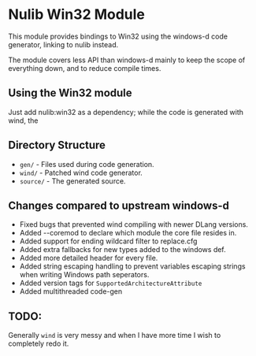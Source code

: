 # Nulib Win32 Module

This module provides bindings to Win32 using the windows-d code generator, linking to nulib instead.

The module covers less API than windows-d mainly to keep the scope of everything down, and to reduce compile times.

## Using the Win32 module

Just add nulib:win32 as a dependency; while the code is generated with wind, the 

## Directory Structure
 * `gen/` - Files used during code generation.
 * `wind/` - Patched wind code generator.
 * `source/` - The generated source.

## Changes compared to upstream windows-d
 * Fixed bugs that prevented wind compiling with newer DLang versions.
 * Added --coremod to declare which module the core file resides in.
 * Added support for ending wildcard filter to replace.cfg
 * Added extra fallbacks for new types added to the windows def.
 * Added more detailed header for every file.
 * Added string escaping handling to prevent variables escaping strings when writing Windows path seperators.
 * Added version tags for `SupportedArchitectureAttribute`
 * Added multithreaded code-gen

## TODO:
Generally `wind` is very messy and when I have more time I wish to completely redo it.